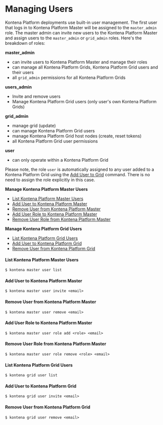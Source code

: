 # Managing Users

Kontena Platform deployments use built-in user management. The first user that logs in to Kontena Platform Master will be assigned to the `master_admin` role. The master admin can invite new users to the Kontena Platform Master and assign users to the `master_admin` or `grid_admin` roles. Here's the breakdown of roles:

**master_admin**
* can invite users to Kontena Platform Master and manage their roles
* can manage all Kontena Platform Grids, Kontena Platform Grid users and their users
* all `grid_admin` permissions for all Kontena Platform Grids

**users_admin**
* Invite and remove users
* Manage Kontena Platform Grid users (only user's own Kontena Platform Grids)

**grid_admin**
* manage grid (update)
* can manage Kontena Platform Grid users
* manage Kontena Platform Grid host nodes (create, reset tokens)
* all Kontena Platform Grid user permissions

**user**
* can only operate within a Kontena Platform Grid

Please note, the role `user` is automatically assigned to any user added to a Kontena Platform Grid using the [Add User to Grid](users#add-user-to-grid) command. There is no need to assign the role explicitly in this case.

**Manage Kontena Platform Master Users**

* [List Kontena Platform Master Users](#list-kontena-platform-master-users)
* [Add User to Kontena Platform Master](#add-user-to-kontena-platform-master)
* [Remove User from Kontena Platform Master](#remove-user-from-kontena-platform-master)
* [Add User Role to Kontena Platform Master](#add-user-role-to-kontena-platform-master)
* [Remove User Role from Kontena Platform Master](#remove-user-role-from-custom-kontena-platform)

**Manage Kontena Platform Grid Users**

* [List Kontena Platform Grid Users](#list-kontena-platform-grid-users)
* [Add User to Kontena Platform Grid](#add-user-to-kontena-platform-grid)
* [Remove User from Kontena Platform Grid](#remove-user-from-kontena-platform-grid)

#### List Kontena Platform Master Users

```
$ kontena master user list
```

#### Add User to Kontena Platform Master

```
$ kontena master user invite <email>
```

#### Remove User from Kontena Platform Master

```
$ kontena master user remove <email>
```

#### Add User Role to Kontena Platform Master

```
$ kontena master user role add <role> <email>
```

#### Remove User Role from Kontena Platform Master

```
$ kontena master user role remove <role> <email>
```

#### List Kontena Platform Grid Users

```
$ kontena grid user list
```

#### Add User to Kontena Platform Grid

```
$ kontena grid user invite <email>
```

#### Remove User from Kontena Platform Grid

```
$ kontena grid user remove <email>
```
